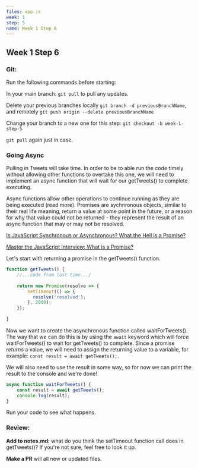 ```yaml
---
files: app.js
week: 1
step: 5
name: Week 1 Step 6
---
```


## Week 1 Step 6

### Git:

Run the following commands before starting:

In your main branch: `git pull` to pull any updates.

Delete your previous branches locally `git branch -d previousBranchName`, and remotely `git push origin --delete previousBranchName`

Change your branch to a new one for this step: `git checkout -b week-1-step-5`

`git pull` again just in case.


### Going Async

Pulling in Tweets will take time. In order to be to able run the code timely without allowing other functions to overtake this one, we will need to implement an async function that will wait for our getTweets() to complete executing.

Async functions allow other operations to continue running as they are being executed (read more). Promises are sychnronous objects, similar to their real life meaning, return a value at some point in the future, or a reason for why that value could not be returned - they represent the result of an async function that may or may not be resolved.

[Is JavaScript Synchronous or Asynchronous? What the Hell is a Promise?](https://developer.mozilla.org/en-US/docs/Web/JavaScript/Reference/Global_Objects/Promise)

[Master the JavaScript Interview: What is a Promise?](https://medium.com/better-programming/is-javascript-synchronous-or-asynchronous-what-the-hell-is-a-promise-7aa9dd8f3bfb)

Let's start with returning a promise in the getTweets() function.

```jsx
function getTweets() {
    //...code from last time.../
    
    return new Promise(resolve => {
        setTimeout(() => {
          resolve('resolved');
        }, 2000);
    });
    
}
```

Now we want to create the asynchronous function called waitForTweets(). The way that we can do this is by using the `await` keyword which will force waitForTweets() to wait for getTweets() to complete. Since a promise *returns* a value, we will need to assign the returning value to a variable, for example: `const result = await getTweets();`.

We will also need to use the result in some way, so for now we can print the result to the console and we're done!

```jsx
async function waitForTweets() {
    const result = await getTweets();
    console.log(result);
}
```

Run your code to see what happens.

### Review:

**Add to notes.md:** what do you think the setTimeout function call does in getTweets()? If you're not sure, feel free to look it up.

**Make a PR** will all new or updated files.
